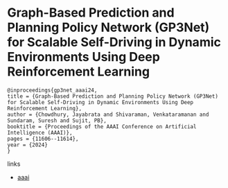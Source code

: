 # Graph-Based Prediction and Planning Policy Network (GP3Net) for Scalable Self-Driving in Dynamic Environments Using Deep Reinforcement Learning

```
@inproceedings{gp3net_aaai24,
title = {Graph-Based Prediction and Planning Policy Network (GP3Net) for Scalable Self-Driving in Dynamic Environments Using Deep Reinforcement Learning},
author = {Chowdhury, Jayabrata and Shivaraman, Venkataramanan and Sundaram, Suresh and Sujit, PB},
booktitle = {Proceedings of the AAAI Conference on Artificial Intelligence (AAAI)},
pages = {11606--11614},
year = {2024}
}
```

links
- [aaai](https://ojs.aaai.org/index.php/AAAI/article/view/29043)

